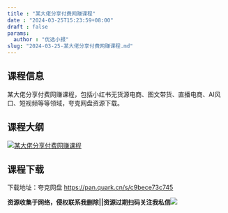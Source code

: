 ```yaml
---
title : "某大佬分享付费网赚课程"
date : "2024-03-25T15:23:59+08:00"
draft : false
params:
  author : "优选小报"
slug: "2024-03-25-某大佬分享付费网赚课程.md"
---
```


## 课程信息

某大佬分享付费网赚课程，包括小红书无货源电商、图文带货、直播电商、AI风口、短视频等等领域，夸克网盘资源下载。

## 课程大纲

[![某大佬分享付费网赚课程](//img7-1.zhekoulieshou.com/mmbiz_jpg/iaHBVewvSIbAjcr9g6TlCXSfiaDqkbzuEzTaREiaEnj0VMGqcyFCeX5eDuIsYibRNvwibibTmg3z69aLNKickKQK5BMXQ/0)](//img7-1.zhekoulieshou.com/mmbiz_jpg/iaHBVewvSIbAjcr9g6TlCXSfiaDqkbzuEzTaREiaEnj0VMGqcyFCeX5eDuIsYibRNvwibibTmg3z69aLNKickKQK5BMXQ/0)

## 课程下载

下载地址：夸克网盘 https://pan.quark.cn/s/c9bece73c745

**资源收集于网络，侵权联系我删除||资源过期扫码关注我私信**![](//img7-1.zhekoulieshou.com/mmbiz_jpg/iaHBVewvSIbAjcr9g6TlCXSfiaDqkbzuEzp207hVzPqT4YGQOAazQ1KNHCeACbia5Lzq4Ckwibe48iar1q7lgVP1o3w/640?wx_fmt=jpeg&from=appmsg)



